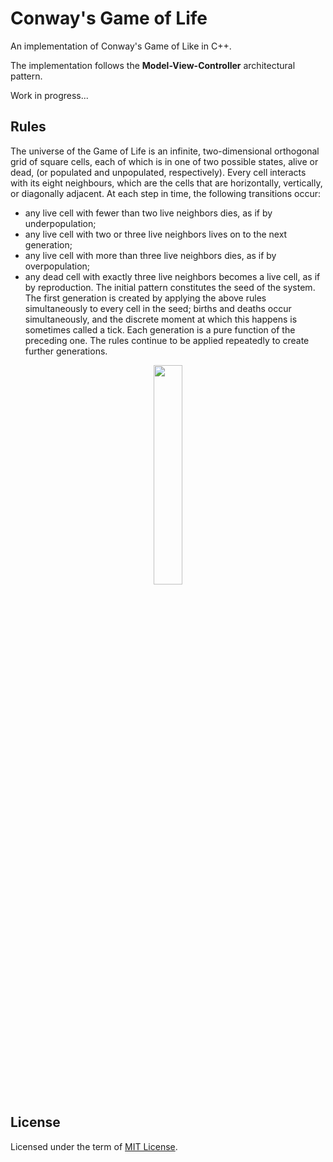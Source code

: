 # Conway's Game of Life
An implementation of Conway's Game of Like in C++.

The implementation follows the **Model-View-Controller** architectural pattern.

Work in progress...

## Rules
The universe of the Game of Life is an infinite, two-dimensional orthogonal grid of square cells, each of which is in one of two possible states, alive or dead, (or populated and unpopulated, respectively). Every cell interacts with its eight neighbours, which are the cells that are horizontally, vertically, or diagonally adjacent. At each step in time, the following transitions occur:
* any live cell with fewer than two live neighbors dies, as if by underpopulation;
* any live cell with two or three live neighbors lives on to the next generation;
* any live cell with more than three live neighbors dies, as if by overpopulation;
* any dead cell with exactly three live neighbors becomes a live cell, as if by reproduction.
The initial pattern constitutes the seed of the system. The first generation is created by applying the above rules simultaneously to every cell in the seed; births and deaths occur simultaneously, and the discrete moment at which this happens is sometimes called a tick. Each generation is a pure function of the preceding one. The rules continue to be applied repeatedly to create further generations.

<p align="center">
<img  src="https://i.imgur.com/P45WdoT.jpg" width="30%" height="30%"/>
</p>

## License
Licensed under the term of [MIT License](https://github.com/SestoAle/Conway-s-Game-of-Life-C/blob/master/LICENSE).
